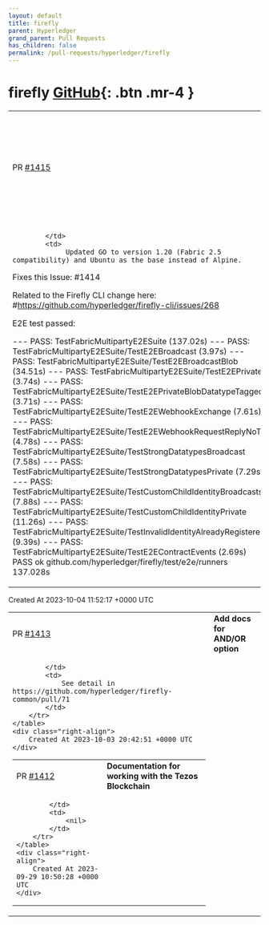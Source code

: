 ```yaml
---
layout: default
title: firefly
parent: Hyperledger
grand_parent: Pull Requests
has_children: false
permalink: /pull-requests/hyperledger/firefly
---
```


# firefly <span class="fs-3 right-align">[GitHub](https://github.com/hyperledger/firefly){: .btn .mr-4 }</span>


<div>
    <table>
        <tr>
            <td>
                PR <a href="https://github.com/hyperledger/firefly/pull/1415" class=".btn">#1415</a>
            </td>
            <td>
                <b>
                    feature: changes to support upgrade to Fabric v2.5 TLS in Firefly CLI
                </b>
            </td>
        </tr>
        <tr>
            <td>
                
            </td>
            <td>
                 Updated GO to version 1.20 (Fabric 2.5 compatibility) and Ubuntu as the base instead of Alpine.
 
 Fixes this Issue: #1414 
 
 Related to the Firefly CLI change here: #https://github.com/hyperledger/firefly-cli/issues/268
 
 E2E test passed:
 
 --- PASS: TestFabricMultipartyE2ESuite (137.02s)
    --- PASS: TestFabricMultipartyE2ESuite/TestE2EBroadcast (3.97s)
    --- PASS: TestFabricMultipartyE2ESuite/TestE2EBroadcastBlob (34.51s)
    --- PASS: TestFabricMultipartyE2ESuite/TestE2EPrivate (3.74s)
    --- PASS: TestFabricMultipartyE2ESuite/TestE2EPrivateBlobDatatypeTagged (3.71s)
    --- PASS: TestFabricMultipartyE2ESuite/TestE2EWebhookExchange (7.61s)
    --- PASS: TestFabricMultipartyE2ESuite/TestE2EWebhookRequestReplyNoTx (4.78s)
    --- PASS: TestFabricMultipartyE2ESuite/TestStrongDatatypesBroadcast (7.58s)
    --- PASS: TestFabricMultipartyE2ESuite/TestStrongDatatypesPrivate (7.29s)
    --- PASS: TestFabricMultipartyE2ESuite/TestCustomChildIdentityBroadcasts (7.88s)
    --- PASS: TestFabricMultipartyE2ESuite/TestCustomChildIdentityPrivate (11.26s)
    --- PASS: TestFabricMultipartyE2ESuite/TestInvalidIdentityAlreadyRegistered (9.39s)
    --- PASS: TestFabricMultipartyE2ESuite/TestE2EContractEvents (2.69s)
PASS
ok  	github.com/hyperledger/firefly/test/e2e/runners	137.028s
            </td>
        </tr>
    </table>
    <div class="right-align">
        Created At 2023-10-04 11:52:17 +0000 UTC
    </div>
</div>

<div>
    <table>
        <tr>
            <td>
                PR <a href="https://github.com/hyperledger/firefly/pull/1413" class=".btn">#1413</a>
            </td>
            <td>
                <b>
                    Add docs for AND/OR option
                </b>
            </td>
        </tr>
        <tr>
            <td>
                
            </td>
            <td>
                See detail in https://github.com/hyperledger/firefly-common/pull/71
            </td>
        </tr>
    </table>
    <div class="right-align">
        Created At 2023-10-03 20:42:51 +0000 UTC
    </div>
</div>

<div>
    <table>
        <tr>
            <td>
                PR <a href="https://github.com/hyperledger/firefly/pull/1412" class=".btn">#1412</a>
            </td>
            <td>
                <b>
                    Documentation for working with the Tezos Blockchain
                </b>
            </td>
        </tr>
        <tr>
            <td>
                
            </td>
            <td>
                <nil>
            </td>
        </tr>
    </table>
    <div class="right-align">
        Created At 2023-09-29 10:50:28 +0000 UTC
    </div>
</div>


